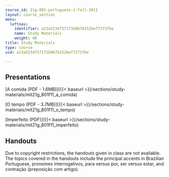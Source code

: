 ```yaml
---
course_id: 21g-801-portuguese-i-fall-2011
layout: course_section
menu:
  leftnav:
    identifier: a13a52347571f1b067b152bef7271fbe
    name: Study Materials
    weight: 40
title: Study Materials
type: course
uid: a13a52347571f1b067b152bef7271fbe

---
```


Presentations
-------------

[A comida (PDF - 1.6MB)]({{< baseurl >}}/sections/study-materials/mit21g_801f11_a_comida)

[O tempo (PDF - 3.7MB)]({{< baseurl >}}/sections/study-materials/mit21g_801f11_o_tempo)

[Imperfeito (PDF)]({{< baseurl >}}/sections/study-materials/mit21g_801f11_imperfeito)

Handouts
--------

Due to copyright restrictions, the handouts given in class are not available. The topics covered in the handouts include the principal accents in Brazilian Portuguese, pronomes interrogativos, para versus por, ser versus estar, and contração (preposição com artigo).